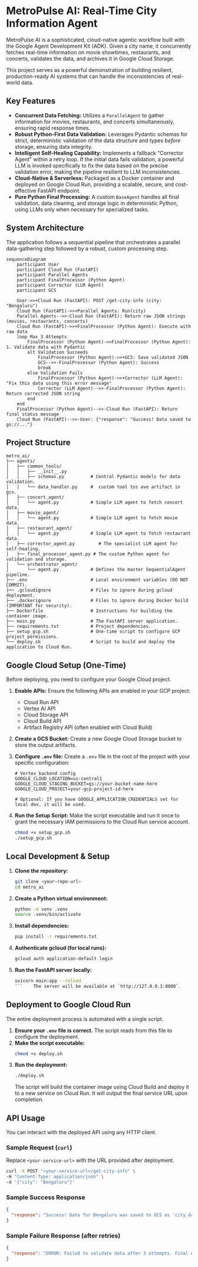 # MetroPulse AI: Real-Time City Information Agent

MetroPulse AI is a sophisticated, cloud-native agentic workflow built with the Google Agent Development Kit (ADK). Given a city name, it concurrently fetches real-time information on movie showtimes, restaurants, and concerts, validates the data, and archives it in Google Cloud Storage.

This project serves as a powerful demonstration of building resilient, production-ready AI systems that can handle the inconsistencies of real-world data.

## Key Features

-   **Concurrent Data Fetching:** Utilizes a `ParallelAgent` to gather information for movies, restaurants, and concerts simultaneously, ensuring rapid response times.
-   **Robust Python-First Data Validation:** Leverages Pydantic schemas for strict, deterministic validation of the data structure and types *before* storage, ensuring data integrity.
-   **Intelligent Self-Healing Capability:** Implements a fallback "Corrector Agent" within a retry loop. If the initial data fails validation, a powerful LLM is invoked specifically to fix the data based on the precise validation error, making the pipeline resilient to LLM inconsistencies.
-   **Cloud-Native & Serverless:** Packaged as a Docker container and deployed on Google Cloud Run, providing a scalable, secure, and cost-effective FastAPI endpoint.
-   **Pure Python Final Processing:** A custom `BaseAgent` handles all final validation, data cleaning, and storage logic in deterministic Python, using LLMs only when necessary for specialized tasks.

## System Architecture

The application follows a sequential pipeline that orchestrates a parallel data-gathering step followed by a robust, custom processing step.

```mermaid
sequenceDiagram
    participant User
    participant Cloud Run (FastAPI)
    participant Parallel Agents
    participant FinalProcessor (Python Agent)
    participant Corrector (LLM Agent)
    participant GCS

    User->>+Cloud Run (FastAPI): POST /get-city-info (city: "Bengaluru")
    Cloud Run (FastAPI)->>+Parallel Agents: Run(city)
    Parallel Agents-->>-Cloud Run (FastAPI): Return raw JSON strings (movies, restaurants, concerts)
    Cloud Run (FastAPI)->>+FinalProcessor (Python Agent): Execute with raw data
    loop Max 3 Attempts
        FinalProcessor (Python Agent)->>FinalProcessor (Python Agent): 1. Validate data with Pydantic
        alt Validation Succeeds
            FinalProcessor (Python Agent)->>+GCS: Save validated JSON
            GCS-->>-FinalProcessor (Python Agent): Success
            break
        else Validation Fails
            FinalProcessor (Python Agent)->>+Corrector (LLM Agent): "Fix this data using this error message"
            Corrector (LLM Agent)-->>-FinalProcessor (Python Agent): Return corrected JSON string
        end
    end
    FinalProcessor (Python Agent)-->>-Cloud Run (FastAPI): Return final status message
    Cloud Run (FastAPI)-->>-User: {"response": "Success! Data saved to gs://..."}
```

## Project Structure

```
metro_ai/
├── agents/
│   ├── common_tools/
│   │   ├── __init__.py
│   │   ├── schemas.py          # Central Pydantic models for data validation.
│   │   └── data_handler.py     #  custom tool tos ave artifact in gcs.
│   ├── concert_agent/
│   │   └── agent.py            # Simple LLM agent to fetch concert data.
│   ├── movie_agent/
│   │   └── agent.py            # Simple LLM agent to fetch movie data.
│   ├── restaurant_agent/
│   │   └── agent.py            # Simple LLM agent to fetch restaurant data.
│   ├── corrector_agent.py         # The specialist LLM agent for self-healing.
│   ├── final_processor_agent.py # The custom Python agent for validation and storage.
│   └── orchestrator_agent/
│       └── agent.py            # Defines the master SequentialAgent pipeline.
├── .env                        # Local environment variables (DO NOT COMMIT).
├── .gcloudignore               # Files to ignore during gcloud deployment.
├── .dockerignore               # Files to ignore during Docker build (IMPORTANT for security).
├── Dockerfile                  # Instructions for building the container image.
├── main.py                     # The FastAPI server application.
├── requirements.txt            # Project dependencies.
├── setup_gcp.sh                # One-time script to configure GCP project permissions.
└── deploy.sh                   # Script to build and deploy the application to Cloud Run.
```

## Google Cloud Setup (One-Time)

Before deploying, you need to configure your Google Cloud project.

1.  **Enable APIs:** Ensure the following APIs are enabled in your GCP project:
    -   Cloud Run API
    -   Vertex AI API
    -   Cloud Storage API
    -   Cloud Build API
    -   Artifact Registry API (often enabled with Cloud Build)

2.  **Create a GCS Bucket:** Create a new Google Cloud Storage bucket to store the output artifacts.

3.  **Configure `.env` file:** Create a `.env` file in the root of the project with your specific configuration:
    ```env
    # Vertex backend config
    GOOGLE_CLOUD_LOCATION=us-central1
    GOOGLE_CLOUD_STAGING_BUCKET=gs://your-bucket-name-here
    GOOGLE_CLOUD_PROJECT=your-gcp-project-id-here

    # Optional: If you have GOOGLE_APPLICATION_CREDENTIALS set for local dev, it will be used.
    ```

4.  **Run the Setup Script:** Make the script executable and run it once to grant the necessary IAM permissions to the Cloud Run service account.
    ```bash
    chmod +x setup_gcp.sh
    ./setup_gcp.sh
    ```

## Local Development & Setup

1.  **Clone the repository:**
    ```bash
    git clone <your-repo-url>
    cd metro_ai
    ```
2.  **Create a Python virtual environment:**
    ```bash
    python -m venv .venv
    source .venv/bin/activate
    ```
3.  **Install dependencies:**
    ```bash
    pip install -r requirements.txt
    ```
4.  **Authenticate gcloud (for local runs):**
    ```bash
    gcloud auth application-default login
    ```
5.  **Run the FastAPI server locally:**
    ```bash
    uvicorn main:app --reload
    ```    The server will be available at `http://127.0.0.1:8000`.

## Deployment to Google Cloud Run

The entire deployment process is automated with a single script.

1.  **Ensure your `.env` file is correct.** The script reads from this file to configure the deployment.
2.  **Make the script executable:**
    ```bash
    chmod +x deploy.sh
    ```
3.  **Run the deployment:**
    ```bash
    ./deploy.sh
    ```
    The script will build the container image using Cloud Build and deploy it to a new service on Cloud Run. It will output the final service URL upon completion.

## API Usage

You can interact with the deployed API using any HTTP client.

### Sample Request (`curl`)

Replace `<your-service-url>` with the URL provided after deployment.

```bash
curl -X POST "<your-service-url>/get-city-info" \
-H "Content-Type: application/json" \
-d '{"city": "Bengaluru"}'
```

### Sample Success Response

```json
{
  "response": "Success! Data for Bengaluru was saved to GCS as 'city_data/bengaluru_20250727_013000.json' (Revision ID: 0)."
}
```

### Sample Failure Response (after retries)

```json
{
  "response": "ERROR: Failed to validate data after 3 attempts. Final error: <Pydantic validation error details>"
}
```